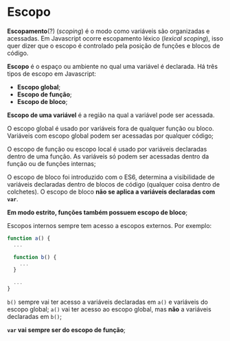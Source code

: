 # Escopo

**Escopamento**(?) (*scoping*) é o modo como variáveis são organizadas e acessadas. Em Javascript ocorre escopamento léxico (*lexical scoping*), isso quer dizer que o escopo é controlado pela posição de funções e blocos de código.

**Escopo** é o espaço ou ambiente no qual uma variável é declarada. Há três tipos de escopo em Javascript:
 - **Escopo global**;
 - **Escopo de função**;
 - **Escopo de bloco**;

**Escopo de uma variável** é a região na qual a variável pode ser acessada.

O escopo global é usado por variáveis fora de qualquer função ou bloco. Variáveis com escopo global podem ser acessadas por qualquer código;

O escopo de função ou escopo local é usado por variáveis declaradas dentro de uma função. As variáveis só podem ser acessadas dentro da função ou de funções internas;

O escopo de bloco foi introduzido com o ES6, determina a visibilidade de variáveis declaradas dentro de blocos de código (qualquer coisa dentro de colchetes). O escopo de bloco **não se aplica a variáveis declaradas com `var`**.

**Em modo estrito, funções também possuem escopo de bloco**;

Escopos internos sempre tem acesso a escopos externos. Por exemplo:

```Javascript
function a() {
  ...

  function b() {
    ...
  }

  ...
}
```

`b()` sempre vai ter acesso a variáveis declaradas em `a()` e variáveis do escopo global;
`a()` vai ter acesso ao escopo global, mas **não** a variáveis declaradas em `b()`;

**`var` vai sempre ser do escopo de função**;

